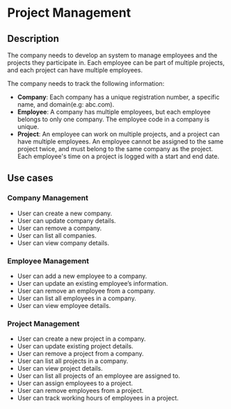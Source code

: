 # Project Management

## Description
The company needs to develop an system to manage employees and the projects they participate in. 
Each employee can be part of multiple projects, and each project can have multiple employees.

The company needs to track the following information:
- **Company**: Each company has a unique registration number, a specific name, and domain(e.g: abc.com).
- **Employee**: A company has multiple employees, but each employee belongs to only one company. 
The employee code in a company is unique.
- **Project**: An employee can work on multiple projects, and a project can have multiple employees.
An employee cannot be assigned to the same project twice, and must belong to the same company as the project.
Each employee's time on a project is logged with a start and end date.

## Use cases
### Company Management
- User can create a new company.
- User can update company details.
- User can remove a company.
- User can list all companies.
- User can view company details.

### Employee Management
- User can add a new employee to a company.
- User can update an existing employee’s information.
- User can remove an employee from a company.
- User can list all employees in a company.
- User can view employee details.

### Project Management
- User can create a new project in a company.
- User can update existing project details.
- User can remove a project from a company.
- User can list all projects in a company.
- User can view project details.
- User can list all projects of an employee are assigned to.
- User can assign employees to a project.
- User can remove employees from a project.
- User can track working hours of employees in a project.

